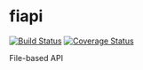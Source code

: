 fiapi
=====

[![Build Status](https://travis-ci.org/jabclab/fiapi.svg)](https://travis-ci.org/jabclab/fiapi)
[![Coverage Status](https://coveralls.io/repos/jabclab/fiapi/badge.png)](https://coveralls.io/r/jabclab/fiapi)

File-based API
